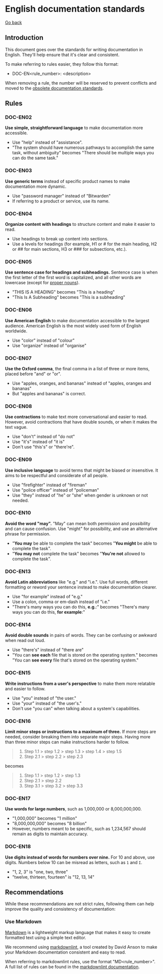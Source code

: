 # English documentation standards

[Go back](../README.md)

## Introduction

This document goes over the standards for writing documentation in English. They'll help ensure that it's clear and consistent.

To make referring to rules easier, they follow this format:

- DOC-EN<rule_number>: \<description>

When removing a rule, the number will be reserved to prevent conflicts and moved to the [obsolete documentation standards](Obsolete/EN.md).

## Rules

### DOC-EN02

**Use simple, straightforward language** to make documentation more accessible.

- Use "help" instead of "assistance".
- "The system should have numerous pathways to accomplish the same task, without ambiguity" becomes "There should be multiple ways you can do the same task."

### DOC-EN03

**Use generic terms** instead of specific product names to make documentation more dynamic.

- Use "password manager" instead of "Bitwarden"
- If referring to a product or service, use its name.

### DOC-EN04

**Organize content with headings** to structure content and make it easier to read.

- Use headings to break up content into sections.
- Use a levels for headings (for example, H1 or # for the main heading, H2 or ## for main sections, H3 or ### for subsections, etc.).

### DOC-EN05

**Use sentence case for headings and subheadings.** Sentence case is when the first letter of the first word is capitalized, and all other words are lowercase (except for [proper nouns](https://en.wikipedia.org/wiki/Proper_noun)).

- "THIS IS A HEADING" becomes "This is a heading"
- "This Is A Subheading" becomes "This is a subheading"

### DOC-EN06

**Use American English** to make documentation accessible to the largest audience. American English is the most widely used form of English worldwide.

- Use "color" instead of "colour"
- Use "organize" instead of "organise"

### DOC-EN07

**Use the Oxford comma**, the final comma in a list of three or more items, placed before "and" or "or".

- Use "apples, oranges, and bananas" instead of "apples, oranges and bananas"
- But "apples and bananas" is correct.

### DOC-EN08

**Use contractions** to make text more conversational and easier to read. However, avoid contractions that have double sounds, or when it makes the text vague.

- Use "don't" instead of "do not"
- Use "it's" instead of "it is"
- Don't use "this's" or "there're".

### DOC-EN09

**Use inclusive language** to avoid terms that might be biased or insensitive. It aims to be respectful and considerate of all people.

- Use "firefighter" instead of "fireman"
- Use "police officer" instead of "policeman"
- Use "they" instead of "he" or "she" when gender is unknown or not needed.

### DOC-EN10

**Avoid the word "may".** "May" can mean both permission and possibility and can cause confusion. Use "might" for possibility, and use an alternative phrase for permission.

- "**You may** be able to complete the task" becomes "**You might** be able to complete the task".
- "**You may not** complete the task" becomes "**You're not** allowed to complete the task".

### DOC-EN13

**Avoid Latin abbreviations** like "e.g." and "i.e.". Use full words, different formatting or reword your sentence instead to make documentation clearer.

- Use "for example" instead of "e.g."
- Use a colon, comma or em-dash instead of "i.e."
- "There's many ways you can do this, **e.g.**:" becomes "There's many ways you can do this, **for example**:"

### DOC-EN14

**Avoid double sounds** in pairs of words. They can be confusing or awkward when read out loud.

- Use "there's" instead of "there are"
- "You can **see each** file that is stored on the operating system." becomes "You can **see every** file that's stored on the operating system."

### DOC-EN15

**Write instructions from a user's perspective** to make them more relatable and easier to follow.

- Use "you" instead of "the user."
- Use "your" instead of "the user's."
- Don't use "you can" when talking about a system's capabilities.

### DOC-EN16

**Limit minor steps or instructions to a maximum of three.** If more steps are needed, consider breaking them into separate major steps. Having more than three minor steps can make instructions harder to follow.

> 1. Step 1.1 > step 1.2 > step 1.3 > step 1.4 > step 1.5
> 2. Step 2.1 > step 2.2 > step 2.3

becomes

> 1. Step 1.1 > step 1.2 > step 1.3
> 2. Step 2.1 > step 2.2
> 3. Step 3.1 > step 3.2 > step 3.3

### DOC-EN17

**Use words for large numbers**, such as 1,000,000 or 8,000,000,000.

- "1,000,000" becomes "1 million"
- "8,000,000,000" becomes "8 billion"
- However, numbers meant to be specific, such as 1,234,567 should remain as digits to maintain accuracy.

### DOC-EN18

**Use digits instead of words for numbers over nine.** For 10 and above, use digits. Numbers below 10 can be misread as letters, such as `1` and `I`.

- "1, 2, 3" is "one, two, three"
- "twelve, thirteen, fourteen" is "12, 13, 14"

## Recommendations

While these recommendations are not strict rules, following them can help improve the quality and consistency of documentation:

### Use Markdown

[Markdown](https://en.wikipedia.org/wiki/Markdown) is a lightweight markup language that makes it easy to create formatted text using a simple text editor.

We recommend using [markdownlint](https://github.com/DavidAnson/markdownlint), a tool created by David Anson to make your Markdown documentation consistent and easy to read.

When referring to markdownlint rules, use the format "MD<rule_number>". A full list of rules can be found in the [markdownlint documentation](https://github.com/DavidAnson/markdownlint/tree/main/doc).
